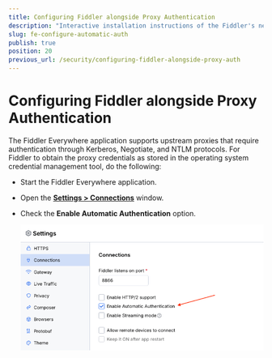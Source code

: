 ```yaml
---
title: Configuring Fiddler alongside Proxy Authentication
description: "Interactive installation instructions of the Fiddler's network extension."
slug: fe-configure-automatic-auth
publish: true
position: 20
previous_url: /security/configuring-fiddler-alongside-proxy-auth
---
```


# Configuring Fiddler alongside Proxy Authentication

The Fiddler Everywhere application supports upstream proxies that require authentication through Kerberos, Negotiate, and NTLM protocols. For Fiddler to obtain the proxy credentials as stored in the operating system credential management tool, do the following:

- Start the Fiddler Everywhere application.

- Open the [**Settings > Connections**](slug://connections-submenu) window.

- Check the **Enable Automatic Authentication** option.

    ![Enable the automatic proxy authentication](../../images/settings/sett-conn-enable-auth.png)